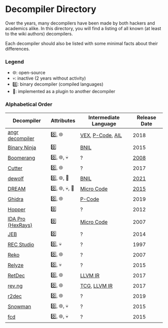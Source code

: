 # Decompiler Directory
Over the years, many decompilers have been made by both hackers and academics alike. 
In this directory, you will find a listing of all known (at least to the wiki authors) decompilers. 

Each decompiler should also be listed with some minimal facts about their differences. 

### Legend

- 🌐: open-source
- 💀: inactive (2 years without activity)
- 0️⃣: binary decompiler (compiled languages)
- 🔌: implemented as a plugin to another decompiler

### Alphabetical Order

| Decompiler | Attributes | Intermediate Language | Release Date |
|------------|------------|-----------|--------------|
| [angr decompiler](https://github.com/angr/angr/tree/master/angr/analyses/decompiler) | 0️⃣, 🌐 | [VEX](https://github.com/angr/vex/tree/8f48c00eadbb31d379b829c01792a9c4a21636d4), [P-Code](https://spinsel.dev/assets/2020-06-17-ghidra-brainfuck-processor-1/ghidra_docs/language_spec/html/pcoderef.html), [AIL](https://github.com/angr/ailment) | 2018 |
| [Binary Ninja](https://binary.ninja/) | 0️⃣ | [BNIL](https://docs.binary.ninja/dev/bnil-llil.html) | 2015 |
| [Boomerang](https://github.com/BoomerangDecompiler/boomerang) | 0️⃣, 🌐, 💀 | ? | [2008](https://github.com/BoomerangDecompiler/boomerang/commit/e29c6d1f78f0d7d174455e10cee1232da64cac61) |
| [Cutter](https://cutter.re/) | 0️⃣, 🌐 | ? | 2017 |
| [dewolf](https://github.com/fkie-cad/dewolf) | 0️⃣, 🌐, 🔌 | [BNIL](https://docs.binary.ninja/dev/bnil-llil.html) | [2021](https://github.com/fkie-cad/dewolf/commit/426d1ad631879ba81640da49400fd9ec652a9bcb) | 
| [DREAM](https://github.com/CodeIntelligenceTesting/dream-ida) | 0️⃣, 🌐, 💀, 🔌 | [Micro Code](https://gist.github.com/icecr4ck/6c744d489efbb07a32bb22e8a3c748e3) | [2015](https://net.cs.uni-bonn.de/fileadmin/ag/martini/Staff/yakdan/dream_ndss2015.pdf) |
| [Ghidra](https://github.com/NationalSecurityAgency/ghidra) | 0️⃣, 🌐 | [P-Code](https://spinsel.dev/assets/2020-06-17-ghidra-brainfuck-processor-1/ghidra_docs/language_spec/html/pcoderef.html) | 2019 |
| [Hopper](https://www.hopperapp.com/) | 0️⃣ | ? | 2012 |
| [IDA Pro (HexRays)](https://hex-rays.com/ida-pro/) | 0️⃣ | [Micro Code](https://gist.github.com/icecr4ck/6c744d489efbb07a32bb22e8a3c748e3) | 2007 | 
| [JEB](https://www.pnfsoftware.com/) | 0️⃣ | ? | 2014 |
| [REC Studio](https://www.backerstreet.com/rec/recdload.htm) | 0️⃣, 💀 | ? | 1997 |
| [Reko](https://github.com/uxmal/reko) | 0️⃣, 🌐 | ? | 2007 |
| [Relyze](https://www.relyze.com/) | 0️⃣, 💀 | ? | 2015 |
| [RetDec](https://github.com/avast/retdec) | 0️⃣, 🌐 | [LLVM IR](https://llvm.org/docs/LangRef.html) | 2017 |
| [rev.ng](https://rev.ng/) | 0️⃣, 🌐 | [TCG](https://www.qemu.org/docs/master/devel/tcg-ops.html), [LLVM IR](https://llvm.org/docs/LangRef.html) | 2017 |
| [r2dec](https://github.com/wargio/r2dec-js) | 0️⃣, 🌐 | ? | 2019 |
| [Snowman](https://github.com/x64dbg/snowman) | 0️⃣, 🌐, 💀 | ? | 2015 | 
| [fcd](https://github.com/fay59/fcd) | 0️⃣, 🌐, 💀 | ? | 2015|

